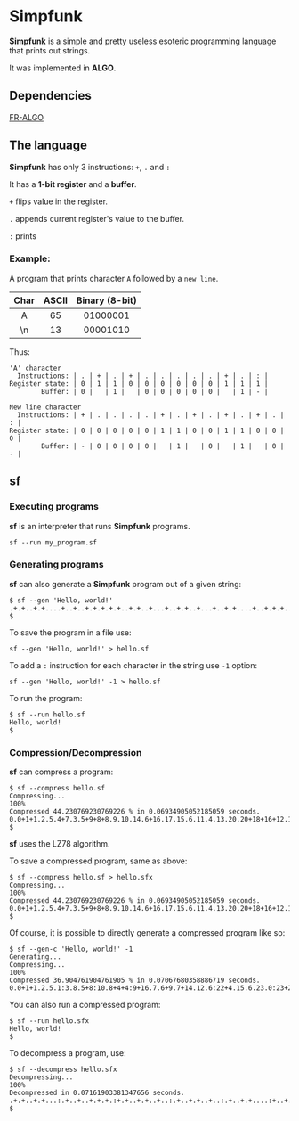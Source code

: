 # Simpfunk

**Simpfunk** is a simple and pretty useless esoteric programming language that prints out strings.

It was implemented in **ALGO**.

## Dependencies

[FR-ALGO](https://github.com/teegre/fr-algo)

## The language

**Simpfunk** has only 3 instructions: `+`, `.` and `:`

It has a **1-bit register** and a **buffer**.

`+` flips value in the register.

`.` appends current register's value to the buffer.

`:` prints 

### Example:

A program that prints character `A` followed by a `new line`.

| Char | ASCII | Binary (8-bit) |
|:----:|:-----:|:--------------:|
| A    | 65    | 01000001       |
| \n   | 13    | 00001010       |

Thus:

```
'A' character
  Instructions: | . | + | . | + | . | . | . | . | . | + | . | : |
Register state: | 0 | 1 | 1 | 0 | 0 | 0 | 0 | 0 | 0 | 1 | 1 | 1 |
        Buffer: | 0 |   | 1 |   | 0 | 0 | 0 | 0 | 0 |   | 1 | - |

New line character
  Instructions: | + | . | . | . | . | + | . | + | . | + | . | + | . | : |
Register state: | 0 | 0 | 0 | 0 | 0 | 1 | 1 | 0 | 0 | 1 | 1 | 0 | 0 | 0 |
        Buffer: | - | 0 | 0 | 0 | 0 |   | 1 |   | 0 |   | 1 |   | 0 | - |
```

## sf

### Executing programs

**sf** is an interpreter that runs **Simpfunk** programs.

```
sf --run my_program.sf
```

### Generating programs

**sf** can also generate a **Simpfunk** program out of a given string:

```
$ sf --gen 'Hello, world!'
.+.+..+.+....+..+..+.+.+.+.+..+.+..+...+..+.+..+...+..+.+....+..+.+.+..+....+.+......+...+.+...+.+..+.+....+.+...+..+.+..+..+.+..+...+..+..+.+....+.+....+.:
$
```

To save the program in a file use:

`sf --gen 'Hello, world!' > hello.sf`

To add a `:` instruction for each character in the string use `-1` option:

`sf --gen 'Hello, world!' -1 > hello.sf`

To run the program:

```
$ sf --run hello.sf
Hello, world!
$
```
### Compression/Decompression

**sf** can compress a program:

```
$ sf --compress hello.sf
Compressing...
100%
Compressed 44.230769230769226 % in 0.06934905052185059 seconds.
0.0+1+1.2.5.4+7.3.5+9+8+8.9.10.14.6+16.17.15.6.11.4.13.20.20+18+16+12.14+30.13+29.33.9:
$
```

**sf** uses the LZ78 algorithm.

To save a compressed program, same as above:

```
$ sf --compress hello.sf > hello.sfx
Compressing...
100%
Compressed 44.230769230769226 % in 0.06934905052185059 seconds.
0.0+1+1.2.5.4+7.3.5+9+8+8.9.10.14.6+16.17.15.6.11.4.13.20.20+18+16+12.14+30.13+29.33.9:
$
```

Of course, it is possible to directly generate a compressed program like so:

```
$ sf --gen-c 'Hello, world!' -1
Generating...
Compressing...
100%
Compressed 36.904761904761905 % in 0.07067680358886719 seconds.
0.0+1+1.2.5.1:3.8.5+8:10.8+4+4:9+16.7.6+9.7+14.12.6:22+4.15.6.23.0:23+20.30+20+25.30.19.37.36+22.23:35.22:
```

You can also run a compressed program:

```
$ sf --run hello.sfx
Hello, world!
$
```

To decompress a program, use:

```
$ sf --decompress hello.sfx
Decompressing...
100%
Decompressed in 0.07161903381347656 seconds.
.+.+..+.+...:.+..+..+.+.+.:+.+..+.+..+..:.+..+.+..+..:.+..+.+....:+..+.+.+..+..:..+.+.....:.+...+.+...:+.+..+.+....:+.+...+..+.+.:.+..+.+..+..:.+..+..+.+..:..+.+....+.:
$
```

